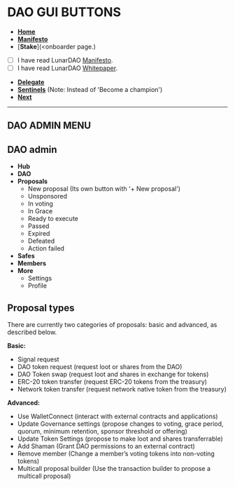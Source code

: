 # DAO GUI BUTTONS

- [**Home**](https://github.com/lunardao/ui_daohaus/blob/master/gui/home.md)
- [**Manifesto**](https://wiki.lunardao.net/manifesto.html)  
- [**Stake**](<onboarder page.)

- [ ] I have read LunarDAO [Manifesto](https://wiki.lunardao.net/manifesto.html). 
- [ ] I have read LunarDAO [Whitepaper](https://github.com/lunardao/dao).

- [**Delegate**](<delegation page>)  
- [**Sentinels**](https://github.com/lunardao/dao#sentinels) (Note: Instead of 'Become a champion')
- [**Next**](https://github.com/lunardao/ui_daohaus/blob/master/gui/next.md)

-------------------

## DAO ADMIN MENU

## DAO admin
- **Hub**  
- **DAO**
- **Proposals**  
    - New proposal (Its own button with '+ New proposal')  
    - Unsponsored
    - In voting  
    - In Grace
    - Ready to execute
    - Passed
    - Expired  
    - Defeated  
    - Action failed
- **Safes**
- **Members**
- **More**  
    - Settings  
    - Profile

## Proposal types

There are currently two categories of proposals: basic and advanced, as described below.

**Basic:**

- Signal request  
- DAO token request (request loot or shares from the DAO)  
- DAO Token swap (request loot and shares in exchange for tokens)  
- ERC-20 token transfer (request ERC-20 tokens from the treasury)  
- Network token transfer (request network native token from the treasury)

**Advanced:**

- Use WalletConnect (interact with external contracts and applications)
- Update Governance settings (propose changes to voting, grace period, quorum, minimum retention, sponsor threshold or offering)  
- Update Token Settings (propose to make loot and shares transferrable)  
- Add Shaman (Grant DAO permissions to an external contract)
- Remove member (Change a member’s voting tokens into non-voting tokens)
- Multicall proposal builder (Use the transaction builder to propose a multicall proposal)
